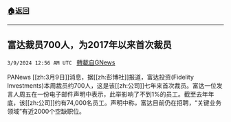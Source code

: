 ###  [:house:返回](README.md)
---


## 富达裁员700人，为2017年以来首次裁员
`3/9/2024 12:56 AM UTC ` [轉載自GNews](https://gnews.org/articles/2378626)

PANews [[zh:3月9日]]消息，据[[zh:彭博社]]报道，富达投资(Fidelity Investments)本周裁员约700人，这是该[[zh:公司]]七年来首次裁员。富达一位发言人周五在一份电子邮件声明中表示，此举影响了不到1%的员工。截至去年年底，该[[zh:公司]]约有74,000名员工。声明中称，富达目前仍在招聘，“关键业务领域”有近2000个空缺职位。
